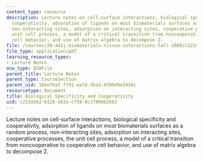 ```yaml
---
content_type: resource
description: Lecture notes on cell-surface interactions, biological specificity and
  cooperativity, adsorption of ligands on most biomaterials surfaces as a random process,
  non-interacting sites, adsorption on interacting sites, cooperative processes, the
  unit cell process, a model of a critical transition from noncooperative to cooperative
  cell behavior, and use of matrix algebra to decompose Z.
file: /courses/20-441j-biomaterials-tissue-interactions-fall-2009/c223a5626126a83acf580c1780db2b83_MIT20_441JF09_lec14_iy.pdf
file_type: application/pdf
learning_resource_types:
- Lecture Notes
ocw_type: OCWFile
parent_title: Lecture Notes
parent_type: CourseSection
parent_uid: 10ee7baf-ff91-ea7d-5ba3-0f86d9e3456c
resourcetype: Document
title: Biological Specificity and Cooperativity
uid: c223a562-6126-a83a-cf58-0c1780db2b83
---
```

Lecture notes on cell-surface interactions, biological specificity and cooperativity, adsorption of ligands on most biomaterials surfaces as a random process, non-interacting sites, adsorption on interacting sites, cooperative processes, the unit cell process, a model of a critical transition from noncooperative to cooperative cell behavior, and use of matrix algebra to decompose Z.


